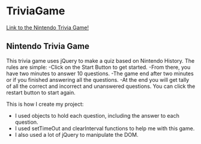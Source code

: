 # TriviaGame
[Link to the Nintendo Trivia Game!](https://alejandro-loja.github.io/TriviaGame/)

## Nintendo Trivia Game
This trivia game uses jQuery to make a quiz based on Nintendo History.
The rules are simple: 
-Click on the Start Button to get started.
-From there, you have two minutes to answer 10 questions.
-The game end after two minutes or if you finished answering all the questions.
-At the end you will get tally of all the correct and incorrect and unanswered questions. You can click the restart button to start again.

This is how I create my project: 
- I used objects to hold each question, including the answer to each question.
- I used setTimeOut and clearInterval functions to help me with this game. 
- I also used a lot of jQuery to manipulate the DOM.

